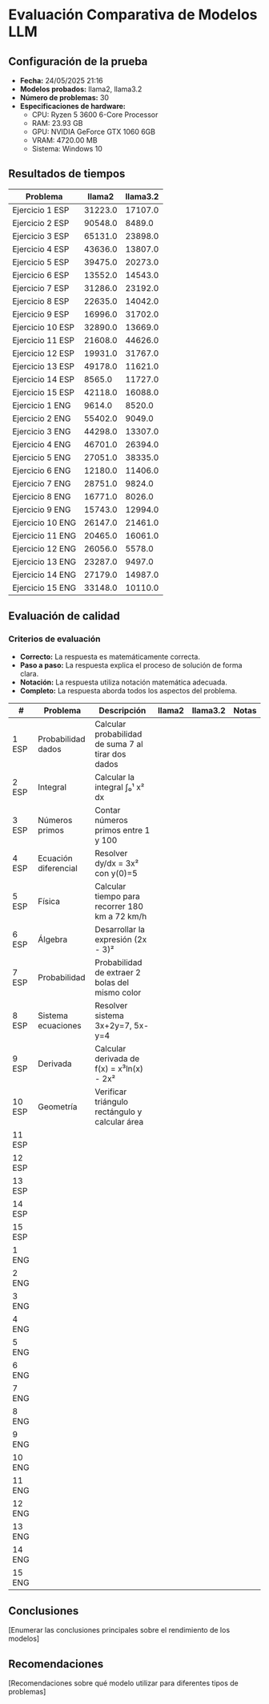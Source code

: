 # Evaluación Comparativa de Modelos LLM

## Configuración de la prueba

- **Fecha:** 24/05/2025 21:16
- **Modelos probados:** llama2, llama3.2
- **Número de problemas:** 30
- **Especificaciones de hardware:** 
  - CPU: Ryzen 5 3600 6-Core Processor
  - RAM: 23.93 GB
  - GPU: NVIDIA GeForce GTX 1060 6GB
  - VRAM: 4720.00 MB
  - Sistema: Windows 10

## Resultados de tiempos

| Problema | llama2 | llama3.2 |
|----------|----------|----------|
| Ejercicio 1 ESP| 31223.0 | 17107.0 |
| Ejercicio 2 ESP| 90548.0 | 8489.0 |
| Ejercicio 3 ESP| 65131.0 | 23898.0 |
| Ejercicio 4 ESP| 43636.0 | 13807.0 |
| Ejercicio 5 ESP| 39475.0 | 20273.0 |
| Ejercicio 6 ESP| 13552.0 | 14543.0 |
| Ejercicio 7 ESP| 31286.0 | 23192.0 |
| Ejercicio 8 ESP| 22635.0 | 14042.0 |
| Ejercicio 9 ESP| 16996.0 | 31702.0 |
| Ejercicio 10 ESP| 32890.0 | 13669.0 |
| Ejercicio 11 ESP| 21608.0 | 44626.0 |
| Ejercicio 12 ESP| 19931.0 | 31767.0 |
| Ejercicio 13 ESP| 49178.0 | 11621.0 |
| Ejercicio 14 ESP| 8565.0 | 11727.0 |
| Ejercicio 15 ESP| 42118.0 | 16088.0 |
| Ejercicio 1 ENG| 9614.0 | 8520.0 |
| Ejercicio 2 ENG| 55402.0 | 9049.0 |
| Ejercicio 3 ENG| 44298.0 | 13307.0 |
| Ejercicio 4 ENG| 46701.0 | 26394.0 |
| Ejercicio 5 ENG| 27051.0 | 38335.0 |
| Ejercicio 6 ENG| 12180.0 | 11406.0 |
| Ejercicio 7 ENG| 28751.0 | 9824.0 |
| Ejercicio 8 ENG| 16771.0 | 8026.0 |
| Ejercicio 9 ENG| 15743.0 | 12994.0 |
| Ejercicio 10 ENG| 26147.0 | 21461.0 |
| Ejercicio 11 ENG| 20465.0 | 16061.0 |
| Ejercicio 12 ENG| 26056.0 | 5578.0 |
| Ejercicio 13 ENG| 23287.0 | 9497.0 |
| Ejercicio 14 ENG| 27179.0 | 14987.0 |
| Ejercicio 15 ENG| 33148.0 | 10110.0 |

## Evaluación de calidad

### Criterios de evaluación
- **Correcto:** La respuesta es matemáticamente correcta.
- **Paso a paso:** La respuesta explica el proceso de solución de forma clara.
- **Notación:** La respuesta utiliza notación matemática adecuada.
- **Completo:** La respuesta aborda todos los aspectos del problema.

| # | Problema | Descripción | llama2 | llama3.2 | Notas |
|---|----------|-------------|----------|----------|-------|
| 1 ESP | Probabilidad dados | Calcular probabilidad de suma 7 al tirar dos dados | |  |  |
| 2 ESP | Integral | Calcular la integral ∫₀¹ x² dx | |  |  |
| 3 ESP | Números primos | Contar números primos entre 1 y 100 | |  |  |
| 4 ESP | Ecuación diferencial | Resolver dy/dx = 3x² con y(0)=5 | |  |  |
| 5 ESP | Física | Calcular tiempo para recorrer 180 km a 72 km/h | |  |  |
| 6 ESP | Álgebra | Desarrollar la expresión (2x - 3)² | |  |  |
| 7 ESP | Probabilidad | Probabilidad de extraer 2 bolas del mismo color | |  |  |
| 8 ESP | Sistema ecuaciones | Resolver sistema 3x+2y=7, 5x-y=4 | |  |  |
| 9 ESP | Derivada | Calcular derivada de f(x) = x³ln(x) - 2x² | |  |  |
| 10 ESP | Geometría | Verificar triángulo rectángulo y calcular área | |  |  |
| 11 ESP |  |  | |  |  |
| 12 ESP |  |  | |  |  |
| 13 ESP |  |  | |  |  |
| 14 ESP |  |  | |  |  |
| 15 ESP |  |  | |  |  |
| 1 ENG |  |  | |  |  |
| 2 ENG |  |  | |  |  |
| 3 ENG |  |  | |  |  |
| 4 ENG |  |  | |  |  |
| 5 ENG |  |  | |  |  |
| 6 ENG |  |  | |  |  |
| 7 ENG |  |  | |  |  |
| 8 ENG |  |  | |  |  |
| 9 ENG |  |  | |  |  |
| 10 ENG |  |  | |  |  |
| 11 ENG |  |  | |  |  |
| 12 ENG |  |  | |  |  |
| 13 ENG |  |  | |  |  |
| 14 ENG |  |  | |  |  |
| 15 ENG |  |  | |  |  |

## Conclusiones

[Enumerar las conclusiones principales sobre el rendimiento de los modelos]

## Recomendaciones

[Recomendaciones sobre qué modelo utilizar para diferentes tipos de problemas]
